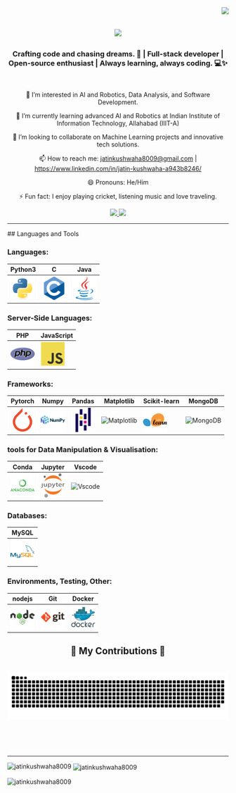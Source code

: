 <img align="right" src="https://visitor-badge.laobi.icu/badge?page_id=salesp07.salesp07" />

<h1 align="center">
    <img src="https://readme-typing-svg.herokuapp.com/?font=Righteous&size=35&center=true&vCenter=true&width=500&height=70&duration=4000&lines=👋+I'm+Jatin+Kushwaha!+;👋+I'm+Jatin+Kushwaha!;" />
</h1>

<h3 align="center">Crafting code and chasing dreams. 🚀 | Full-stack developer | Open-source enthusiast | Always learning, always coding. 💻✨</h3>

<br/>

<div align="center">
 
 👀 I’m interested in AI and Robotics, Data Analysis, and Software Development.
 
🌱 I’m currently learning advanced AI and Robotics at Indian Institute of Information Technology, Allahabad (IIIT-A)

💞️ I’m looking to collaborate on Machine Learning projects and innovative tech solutions.

📫 How to reach me: jatinkushwaha8009@gmail.com | https://www.linkedin.com/in/jatin-kushwaha-a943b8246/

😄 Pronouns: He/Him

⚡ Fun fact: I enjoy playing cricket, listening music and love traveling.

 </div>
 
<div align="center"> 
  <a href="mailto:jatinkushwaha8009@gmail.com">
    <img src="https://img.shields.io/badge/Gmail-333333?style=for-the-badge&logo=gmail&logoColor=red" />
  </a>
  <a href="https://www.linkedin.com/in/jatin-kushwaha-a943b8246/" target="_blank">
    <img src="https://img.shields.io/badge/LinkedIn-0077B5?style=for-the-badge&logo=linkedin&logoColor=white" target="_blank" />
  </a>
  
</div>

 <hr/>
 ## Languages and Tools 
<div>

### Languages:
| Python3 | C | Java |
|----------|----------|----------|
|  <img src="https://github.com/devicons/devicon/blob/master/icons/python/python-original.svg" title="Python"  alt="Python" width="55" height="55"/> |  <img src="https://github.com/devicons/devicon/blob/master/icons/c/c-original.svg" title="C"  alt="C" width="55" height="55"/> |  <img src="https://github.com/devicons/devicon/blob/master/icons/java/java-original.svg" title="JavaScript" alt="JavaScript" width="55" height="55"/> | 


  

### Server-Side Languages:

| PHP | JavaScript | 
|----------|----------|
|<img src="https://github.com/devicons/devicon/blob/master/icons/php/php-original.svg" title="JavaScript" alt="JavaScript" width="55" height="55"/> | <img src="https://github.com/devicons/devicon/blob/master/icons/javascript/javascript-original.svg" title="JavaScript" alt="JavaScript" width="55" height="55"/> |




### Frameworks:

| Pytorch | Numpy | Pandas | Matplotlib | Scikit-learn | MongoDB |
|----------|----------|----------|----------|----------|----------|
|   <img src="https://github.com/devicons/devicon/blob/master/icons/pytorch/pytorch-original.svg" title="Pytorch"  alt="Pytorch" width="55" height="55"/>|  <img src="https://github.com/devicons/devicon/blob/master/icons/numpy/numpy-original-wordmark.svg" title="Numpy" alt="Numpy" width="55" height="55"/>|  <img src="https://github.com/devicons/devicon/blob/master/icons/pandas/pandas-original.svg" title="Pandas" alt="Pandas" width="55" height="55"/>| <img src=" " title="Matplotlib" alt="Matplotlib" width="55" height="55"/>|  <img src="https://github.com/devicons/devicon/blob/master/icons/scikitlearn/scikitlearn-original.svg" title="sklearn" alt="sklearn" width="55" height="55"/>| <img src=" " title="MongoDB" alt="MongoDB" width="55" height="55"/>|


### tools for Data Manipulation & Visualisation:

| Conda | Jupyter | Vscode |
|----------|----------|----------|
|<img src="https://github.com/devicons/devicon/blob/master/icons/anaconda/anaconda-original-wordmark.svg" title="Anaconda" alt="Conda" width="55" height="55"/>|<img src="https://github.com/devicons/devicon/blob/master/icons/jupyter/jupyter-original-wordmark.svg" title="Jupiter" alt="Jupiter" width="55" height="55"/>| <img src="" title="Vscode" alt="Vscode" width="55" height="55"/>| 



  
### Databases:

| MySQL |
|----------|
|<img src="https://github.com/devicons/devicon/blob/master/icons/mysql/mysql-original-wordmark.svg" title="MySQL" alt="MySQL" width="55" height="55"/>|



### Environments, Testing, Other:

| nodejs | Git | Docker | 
|----------|----------|----------|
|<img src="https://github.com/devicons/devicon/blob/master/icons/nodejs/nodejs-original-wordmark.svg" title="nodejs" alt="NodeJS" width="55" height="55"/>| <img src="https://github.com/devicons/devicon/blob/master/icons/git/git-original-wordmark.svg" title="Git" alt="Git" width="55" height="55"/> | <img src="https://github.com/devicons/devicon/blob/master/icons/docker/docker-original-wordmark.svg" title="Docker" alt="Docker" width="55" height="55"/>|


<div align="center">
  <h2>🐍 My Contributions 🐍</h2>
  <br>
  <img alt="snake eating my contributions" src="https://raw.githubusercontent.com/salesp07/salesp07/output/github-contribution-grid-snake.svg" />
  
  <br/><br/><br/>
</div>

<hr/>


<p><img align="left" src="https://github-readme-stats.vercel.app/api/top-langs?username=jatinkushwaha8009&show_icons=true&locale=en&layout=compact" alt="jatinkushwaha8009" /></p>

<p>&nbsp;<img align="center" src="https://github-readme-stats.vercel.app/api?username=jatinkushwaha8009&show_icons=true&locale=en" alt="jatinkushwaha8009" /></p>

<p><img align="center" src="https://github-readme-streak-stats.herokuapp.com/?user=jatinkushwaha8009&" alt="jatinkushwaha8009" /></p>

